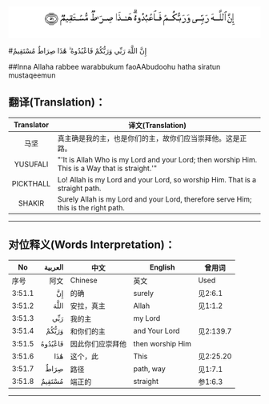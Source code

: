 ![003:051](images/003_051.gif)

#إِنَّ اللَّهَ رَبِّي وَرَبُّكُمْ فَاعْبُدُوهُ ۗ هَٰذَا صِرَاطٌ مُسْتَقِيمٌ 

##Inna Allaha rabbee warabbukum faoAAbudoohu hatha siratun mustaqeemun 

## 翻译(Translation)：

| Translator | 译文(Translation)                                            |
| :--------: | ------------------------------------------------------------ |
|    马坚    | 真主确是我的主，也是你们的主，故你们应当崇拜他。这是正路。   |
|  YUSUFALI  | "'It is Allah Who is my Lord and your Lord; then worship Him. This is a Way that is straight.'" |
| PICKTHALL  | Lo! Allah is my Lord and your Lord, so worship Him. That is a straight path. |
|   SHAKIR   | Surely Allah is my Lord and your Lord, therefore serve Him; this is the right path. |

---

## 对位释义(Words Interpretation)：

| No   | العربية | 中文    | English | 曾用词 |
| ---- | ------: | ------- | ------- | ------ |
| 序号 |    阿文 | Chinese | 英文    | Used   |
| 3:51.1 | إِنَّ      | 的确             | surely           | 见2:6.1   |
| 3:51.2 | اللَّهَ    | 安拉，真主       | Allah            | 见1:1.2   |
| 3:51.3 | رَبِّي     | 我的主           | my Lord          |           |
| 3:51.4 | وَرَبُّكُمْ   | 和你们的主       | and Your Lord    | 见2:139.7 |
| 3:51.5 | فَاعْبُدُوهُ | 因此你们应崇拜他 | then worship Him |           |
| 3:51.6 | هَٰذَا     | 这个，此         | This             | 见2:25.20 |
| 3:51.7 | صِرَاطٌ    | 路径             | path, way        | 见1:7.1   |
| 3:51.8 | مُسْتَقِيمٌ  | 端正的           | straight         | 参1:6.3   |

---
